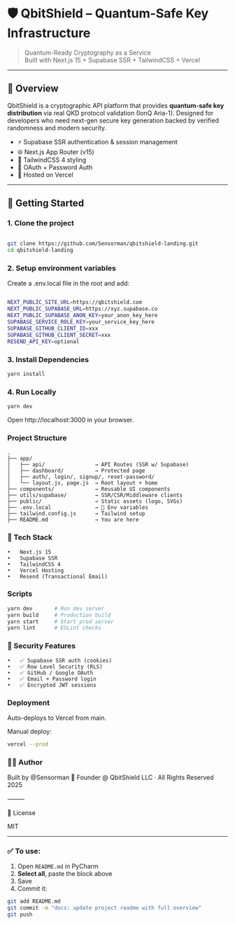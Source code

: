 # 🛡️ QbitShield – Quantum-Safe Key Infrastructure

> Quantum-Ready Cryptography as a Service  
> Built with Next.js 15 + Supabase SSR + TailwindCSS + Vercel

---

## 🔐 Overview

QbitShield is a cryptographic API platform that provides **quantum-safe key distribution** via real QKD protocol validation (IonQ Aria-1). Designed for developers who need next-gen secure key generation backed by verified randomness and modern security.

- ⚡ Supabase SSR authentication & session management  
- 🌐 Next.js App Router (v15)  
- 🎨 TailwindCSS 4 styling  
- 🔐 OAuth + Password Auth  
- 📡 Hosted on Vercel

---

## 🚀 Getting Started

### 1. Clone the project

```bash

git clone https://github.com/Sensorman/qbitshield-landing.git
cd qbitshield-landing
```

### 2. Setup environment variables

Create a .env.local file in the root and add:

```bash

NEXT_PUBLIC_SITE_URL=https://qbitshield.com
NEXT_PUBLIC_SUPABASE_URL=https://xyz.supabase.co
NEXT_PUBLIC_SUPABASE_ANON_KEY=your_anon_key_here
SUPABASE_SERVICE_ROLE_KEY=your_service_key_here
SUPABASE_GITHUB_CLIENT_ID=xxx
SUPABASE_GITHUB_CLIENT_SECRET=xxx
RESEND_API_KEY=optional
```
### 3. Install Dependencies
```bash
yarn install
```

### 4. Run Locally

```bash
yarn dev
```
Open http://localhost:3000 in your browser.


### Project Structure
```text
.
├── app/
│   ├── api/                → API Routes (SSR w/ Supabase)
│   ├── dashboard/          → Protected page
│   ├── auth/, login/, signup/, reset-password/
│   └── layout.js, page.js  → Root layout + home
├── components/             → Reusable UI components
├── utils/supabase/         → SSR/CSR/Middleware clients
├── public/                 → Static assets (logo, SVGs)
├── .env.local              → 🔐 Env variables
├── tailwind.config.js      → Tailwind setup
├── README.md               → You are here
```

### 🧠 Tech Stack
	•	Next.js 15
	•	Supabase SSR
	•	TailwindCSS 4
	•	Vercel Hosting
	•	Resend (Transactional Email)

### Scripts
```bash
yarn dev       # Run dev server
yarn build     # Production build
yarn start     # Start prod server
yarn lint      # ESLint checks
```
### 🔐 Security Features
	•	✅ Supabase SSR auth (cookies)
	•	✅ Row Level Security (RLS)
	•	✅ GitHub / Google OAuth
	•	✅ Email + Password login
	•	✅ Encrypted JWT sessions

### Deployment

Auto-deploys to Vercel from main.

Manual deploy:
```bash
vercel --prod
```

### 👨‍💻 Author

Built by @Sensorman
🚀 Founder @ QbitShield LLC · All Rights Reserved 2025

⸻

📜 License

MIT

---

### ✅ To use:

1. Open `README.md` in PyCharm  
2. **Select all**, paste the block above  
3. Save  
4. Commit it:

```bash
git add README.md
git commit -m "docs: update project readme with full overview"
git push

